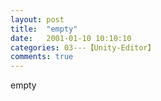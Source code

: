 ```yaml
---
layout: post
title:  "empty"
date:   2001-01-10 10:10:10
categories: 03---【Unity-Editor】
comments: true
---
```

empty
